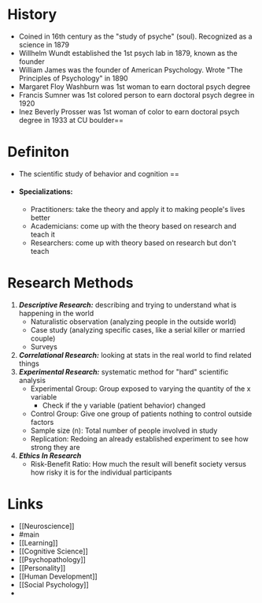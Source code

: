 # History
- Coined in 16th century as the "study of psyche" (soul). Recognized as a science in 1879
- Willhelm Wundt established the 1st psych lab in 1879, known as the founder
- William James was the founder of American Psychology. Wrote "The Principles of Psychology" in 1890
- Margaret Floy Washburn was 1st woman to earn doctoral psych degree
- Francis Sumner was 1st colored person to earn doctoral psych degree in 1920
- Inez Beverly Prosser was 1st woman of color to earn doctoral psych degree in 1933 at CU boulder==
# Definiton
- The scientific study of behavior and cognition ==
- #### Specializations:
	- Practitioners: take the theory and apply it to making people's lives better
	- Academicians: come up with the theory based on research and teach it
	- Researchers: come up with theory based on research but don't teach
# Research Methods
1. ***Descriptive Research:*** describing and trying to understand what is happening in the world
	- Naturalistic observation (analyzing people in the outside world)
	- Case study (analyzing specific cases, like a serial killer or married couple)
	- Surveys 
2. ***Correlational Research:*** looking at stats in the real world to find related things
3. ***Experimental Research:*** systematic method for "hard" scientific analysis
	- Experimental Group: Group exposed to varying the quantity of the x variable
		- Check if the y variable (patient behavior) changed
	- Control Group: Give one group of patients nothing to control outside factors
	- Sample size (n): Total number of people involved in study
	- Replication: Redoing an already established experiment to see how strong they are
4. ***Ethics In Research*** 
	- Risk-Benefit Ratio: How much the result will benefit society versus how risky it is for the individual participants 
# Links
- [[Neuroscience]] 
- #main 
- [[Learning]]
- [[Cognitive Science]]
- [[Psychopathology]]
- [[Personality]]
- [[Human Development]]
- [[Social Psychology]]
- 
